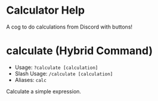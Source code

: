 # Calculator Help

A cog to do calculations from Discord with buttons!

# calculate (Hybrid Command)
 - Usage: `?calculate [calculation] `
 - Slash Usage: `/calculate [calculation] `
 - Aliases: `calc`

Calculate a simple expression.

